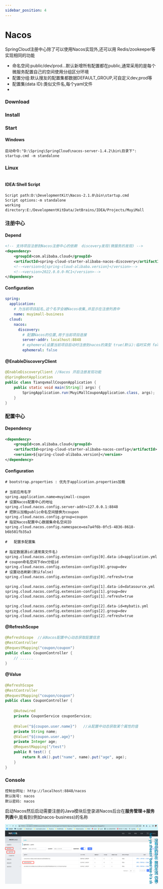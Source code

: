 ```yaml
---
sidebar_position: 4
---
```


# Nacos

SpringCloud注册中心除了可以使用Nacos实现外,还可以用 Redis/zookeeper等实现相同的功能

- 命名空间:public/dev/prod...默认新增所有配置都在public,通常采用的是每个微服务配置自己的空间使用分组区分环境
- 配置分组:默认搜友的配置集都数据DEFAULT_GROUP,可自定义dev,prod等
- 配置集(data ID):类似文件名,每个yaml文件
-

### Download



### Install



### Start

#### Windows

```ABAP
启动命令:"D:\Spring\SpringCloud\nacos-server-1.4.2\bin\目录下": startup.cmd -m standalone
```

### Linux

```ABAP

```

#### IDEA:Shell Script

```ABAP
Script path:D:\DevelopmentKit\Nacos-2.1.0\bin\startup.cmd
Script options:-m standalone
working directory:E:/DevelopmentKitData/JetBrains/IDEA/Projects/MuyiMall
```

### 注册中心

#### Depend

```xml
<!-- 支持项目注册到Nacos注册中心的依赖  discovery发现(微服务的发现) -->
<dependency>
    <groupId>com.alibaba.cloud</groupId>
    <artifactId>spring-cloud-starter-alibaba-nacos-discovery</artifactId>
    <!--<version>${spring-cloud-alibaba.version}</version>-->
    <!--<version>2022.0.0.0-RC1</version>-->
</dependency>
```

#### Configuration

```yaml
spring:
  application:
    # 为当前项目起名,这个名字会被Nacos收集,并显示在注册列表中
    name: muyimall-business
  cloud:
    nacos:
      discovery:
        # 配置Nacos的位置,用于当前项目连接
        server-addr: localhost:8848
        # ephemeral设置当前项目启动时注册到nacos的类型 true(默认):临时实例 false:永久实例
        ephemeral: false
```

#### @EnableDiscoveryClient

```java
@EnableDiscoveryClient //Nacos 开启注册发现功能
@SpringBootApplication
public class TianqvmallCouponApplication {
    public static void main(String[] args) {
        SpringApplication.run(MuyiMallCouponApplication.class, args);
    }
}
```

### 配置中心

#### Dependency

```xml
<dependency>
    <groupId>com.alibaba.cloud</groupId>
    <artifactId>spring-cloud-starter-alibaba-nacos-config</artifactId>
    <version>${spring-cloud-alibaba.version}</version>
</dependency>
```

#### Configuration

```properties
# bootstrap.properties : 优先于application.properties加载

# 当前应用名字
spring.application.name=muyimall-coupon
# 设置Nacos配置中心的地址
spring.cloud.nacos.config.server-addr=127.0.0.1:8848
# 把默认加载public命名空间替换为coupon
spring.cloud.nacos.config.group=coupon
# 指定Nacos配置中心数据集命名空间ID
spring.cloud.nacos.config.namespace=ea7a4f6b-0fc5-4836-8618-b6b581fb35a3

#   配置多配置集

# 指定数据源id(通常类文件名)
spring.cloud.nacos.config.extension-configs[0].data-id=application.yml
# coupon命名空间下dev分组id
spring.cloud.nacos.config.extension-configs[0].group=dev
# 设置动态刷新(默认false)
spring.cloud.nacos.config.extension-configs[0].refresh=true

spring.cloud.nacos.config.extension-configs[1].data-id=datasource.yml
spring.cloud.nacos.config.extension-configs[1].group=dev
spring.cloud.nacos.config.extension-configs[1].refresh=true

spring.cloud.nacos.config.extension-configs[2].data-id=mybatis.yml
spring.cloud.nacos.config.extension-configs[2].group=dev
spring.cloud.nacos.config.extension-configs[2].refresh=true
```

#### @RefreshScope

```java
@RefreshScope  //从Nacos配置中心动态获取配置信息
@RestController
@RequestMapping("coupon/coupon")
public class CouponController {
    // ......
}
```

#### @Value

```java
@RefreshScope
@RestController
@RequestMapping("coupon/coupon")
public class CouponController {

    @Autowired
    private CouponService couponService;

    @Value("${coupon.user.name}")   //从配置中动态获取某个属性的值
    private String name;
    @Value("${coupon.user.age}")
    private Integer age;
    @RequestMapping("/test")
    public R test() {
        return R.ok().put("name", name).put("age", age);
    }
}
```

### Console

``` ABAP
控制台网址: http://localhost:8848/nacos
默认账号: nacos
默认密码: nacos
```

启动Nacos然后启动需要注册的Java模块后登录进Nacos后台在**服务管理->服务列表**中,能看到(例如nacos-business)的名称

![nacos](./nacos.png)
